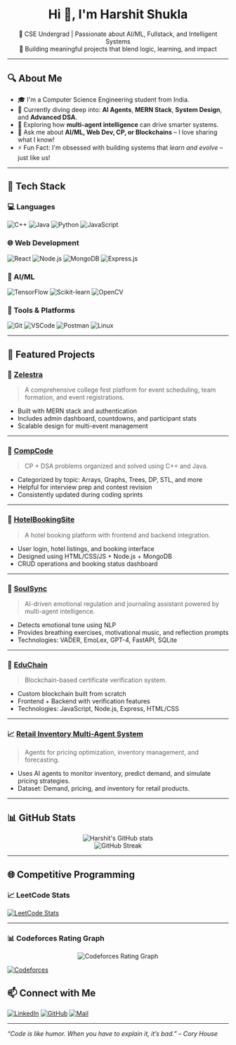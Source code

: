 <h1 align="center">Hi 👋, I'm Harshit Shukla</h1>
<p align="center">
  🚀 CSE Undergrad | Passionate about AI/ML, Fullstack, and Intelligent Systems<br>
  🎯 Building meaningful projects that blend logic, learning, and impact
</p>

---

## 🔍 About Me

- 🎓 I'm a Computer Science Engineering student from India.
- 🌱 Currently diving deep into: **AI Agents**, **MERN Stack**, **System Design**, and **Advanced DSA**.
- 🧠 Exploring how **multi-agent intelligence** can drive smarter systems.
- 💬 Ask me about **AI/ML, Web Dev, CP, or Blockchains** – I love sharing what I know!
- ⚡ Fun Fact: I'm obsessed with building systems that *learn and evolve* – just like us!

---

## 🧠 Tech Stack

### 💻 Languages
![C++](https://img.shields.io/badge/C++-00599C?style=flat&logo=cplusplus&logoColor=white)
![Java](https://img.shields.io/badge/Java-007396?style=flat&logo=java&logoColor=white)
![Python](https://img.shields.io/badge/Python-3776AB?style=flat&logo=python&logoColor=white)
![JavaScript](https://img.shields.io/badge/JavaScript-F7DF1E?style=flat&logo=javascript&logoColor=black)

### 🌐 Web Development
![React](https://img.shields.io/badge/React-20232A?style=flat&logo=react)
![Node.js](https://img.shields.io/badge/Node.js-339933?style=flat&logo=nodedotjs&logoColor=white)
![MongoDB](https://img.shields.io/badge/MongoDB-4EA94B?style=flat&logo=mongodb&logoColor=white)
![Express.js](https://img.shields.io/badge/Express.js-000000?style=flat&logo=express&logoColor=white)

### 🤖 AI/ML
![TensorFlow](https://img.shields.io/badge/TensorFlow-FF6F00?style=flat&logo=tensorflow&logoColor=white)
![Scikit-learn](https://img.shields.io/badge/Scikit--learn-F7931E?style=flat&logo=scikit-learn&logoColor=white)
![OpenCV](https://img.shields.io/badge/OpenCV-5C3EE8?style=flat&logo=opencv&logoColor=white)

### 🔧 Tools & Platforms
![Git](https://img.shields.io/badge/Git-F05032?style=flat&logo=git&logoColor=white)
![VSCode](https://img.shields.io/badge/VS%20Code-007ACC?style=flat&logo=visual-studio-code)
![Postman](https://img.shields.io/badge/Postman-FF6C37?style=flat&logo=postman&logoColor=white)
![Linux](https://img.shields.io/badge/Linux-FCC624?style=flat&logo=linux&logoColor=black)

---

## 📌 Featured Projects

### 🧠 [Zelestra](https://github.com/harshit110927/Zelestra)
> A comprehensive college fest platform for event scheduling, team formation, and event registrations.

- Built with MERN stack and authentication
- Includes admin dashboard, countdowns, and participant stats
- Scalable design for multi-event management

---

### 🧩 [CompCode](https://github.com/harshit110927/CompCode)
> CP + DSA problems organized and solved using C++ and Java.

- Categorized by topic: Arrays, Graphs, Trees, DP, STL, and more
- Helpful for interview prep and contest revision
- Consistently updated during coding sprints

---

### 🏨 [HotelBookingSite](https://github.com/harshit110927/HotelBookingsite)
> A hotel booking platform with frontend and backend integration.

- User login, hotel listings, and booking interface
- Designed using HTML/CSS/JS + Node.js + MongoDB
- CRUD operations and booking status dashboard

---

### 🤖 [SoulSync](https://github.com/harshit110927/soulsync)
> AI-driven emotional regulation and journaling assistant powered by multi-agent intelligence.

- Detects emotional tone using NLP
- Provides breathing exercises, motivational music, and reflection prompts
- Technologies: VADER, EmoLex, GPT-4, FastAPI, SQLite

---

### 🔗 [EduChain](https://github.com/harshit110927/EduChain)
> Blockchain-based certificate verification system.

- Custom blockchain built from scratch
- Frontend + Backend with verification features
- Technologies: JavaScript, Node.js, Express, HTML/CSS

---

### 📈 [Retail Inventory Multi-Agent System](https://github.com/harshit110927/retail-inventory-multiagent)
> Agents for pricing optimization, inventory management, and forecasting.

- Uses AI agents to monitor inventory, predict demand, and simulate pricing strategies.
- Dataset: Demand, pricing, and inventory for retail products.

---

## 📊 GitHub Stats

<p align="center">
  <img src="https://github-readme-stats.vercel.app/api?username=harshit110927&show_icons=true&theme=radical" alt="Harshit's GitHub stats"/>
  <br>
  <img src="https://streak-stats.demolab.com?user=harshit110927&theme=radical&date_format=M%20j%5B%2C%20Y%5D" alt="GitHub Streak"/>
</p>

---
## 🌐 Competitive Programming

### 📈 LeetCode Stats

[![LeetCode Stats](https://leetcard.jacoblin.cool/harshit110927?theme=dark&font=Montserrat&ext=contest)](https://leetcode.com/harshit110927/)

---

### 📊 Codeforces Rating Graph

<p align="center">
  <img src="https://cf.leed.at?id=harshit110927" alt="Codeforces Rating Graph" />
</p>

[![Codeforces](https://img.shields.io/badge/Codeforces-1F8ACB?style=flat&logo=codeforces&logoColor=white)](https://codeforces.com/profile/vizuoid)

## 📫 Connect with Me

[![LinkedIn](https://img.shields.io/badge/LinkedIn-blue?style=flat&logo=linkedin&logoColor=white)](https://www.linkedin.com/in/harshit-shukla-250692248/)
[![GitHub](https://img.shields.io/badge/GitHub-black?style=flat&logo=github)](https://github.com/harshit110927)
[![Mail](https://img.shields.io/badge/Mail-EA4335?style=flat&logo=gmail&logoColor=white)](mailto:harshit110927@gmail.com)

---

_“Code is like humor. When you have to explain it, it’s bad.” – Cory House_
